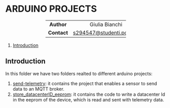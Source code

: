 # ARDUINO PROJECTS

<div style="margin-left: auto;
            margin-right: auto;
            width: 50%">

|||
|:--:|:--:|
| **Author** | Giulia Bianchi|
| **Contact** | s294547@studenti.polito.it |
</div>

1. [Introduction](#introduction)



## Introduction

In this folder we have two folders realted to different arduino projects:

1. [send-telemetry](./send_telemetry/): it contains the project that enables a sensor to send data to an MQTT broker.
2. [store_datacenterID_eeprom](./store_datacenterID_eeprom/): it contains the code to write a datacenter Id in the eeprom of the device, which is read and sent with telemetry data.
